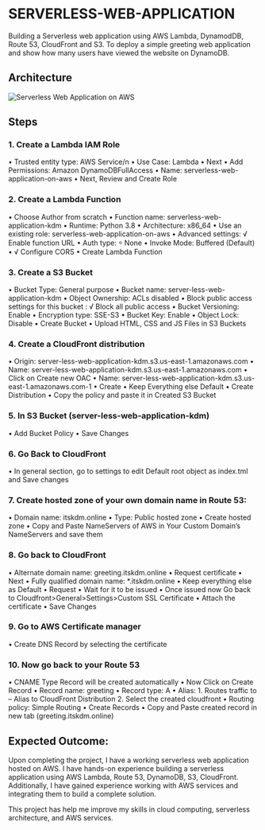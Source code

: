 # SERVERLESS-WEB-APPLICATION

Building a Serverless web application using AWS Lambda, DynamodDB, Route 53, CloudFront  and S3. To deploy a simple greeting web application and show how many users have viewed the website on DynamoDB.

## Architecture

![Serverless Web Application on AWS](https://github.com/user-attachments/assets/adfb131c-02f6-4503-8009-e3bc13b30ce1)

## Steps
### 1.	Create a Lambda IAM Role
•	Trusted entity type: AWS Service/n
•	Use Case: Lambda
•	Next
•	Add Permissions: Amazon DynamoDBFullAccess
•	Name: serverless-web-application-on-aws
•	Next, Review and Create Role

### 2.	Create a Lambda Function 
•	Choose Author from scratch
•	Function name: serverless-web-application-kdm
•	Runtime: Python 3.8
•	Architecture: x86_64
•	Use an existing role: serverless-web-application-on-aws
•	Advanced settings: √ Enable function URL 
•	Auth type: ⸰ None
•	Invoke Mode: Buffered (Default)
•	√ Configure CORS
•	Create Lambda Function

### 3.	Create a S3 Bucket
•	Bucket Type: General purpose
•	Bucket name: server-less-web-application-kdm
•	Object Ownership: ACLs disabled
•	Block public access settings for this bucket : √ Block all public access
•	Bucket Versioning: Enable
•	Encryption type: SSE-S3
•	Bucket Key: Enable
•	Object Lock: Disable
•	Create Bucket 
•	Upload HTML, CSS and JS Files in S3 Buckets

### 4.	Create a CloudFront distribution
•	Origin: server-less-web-application-kdm.s3.us-east-1.amazonaws.com
•	Name: server-less-web-application-kdm.s3.us-east-1.amazonaws.com
•	Click on Create new OAC
•	Name: server-less-web-application-kdm.s3.us-east-1.amazonaws.com-1
•	Create
•	Keep Everything else Default
•	Create Distribution
•	Copy the policy and paste it in Created S3 Bucket 

### 5.	In S3 Bucket (server-less-web-application-kdm)
•	Add Bucket Policy
•	Save Changes

### 6.	Go Back to CloudFront
•	In general section, go to settings to edit Default root object as index.tml and Save changes

### 7.	Create hosted zone of your own domain name in Route 53:
•	Domain name: itskdm.online
•	Type: Public hosted zone
•	Create hosted zone
•	Copy and Paste NameServers of AWS in Your Custom Domain’s NameServers and save them

### 8.	Go back to CloudFront
•	Alternate domain name: greeting.itskdm.online
•	Request certificate
•	Next
•	Fully qualified domain name: *.itskdm.online
•	Keep everything else as Default
•	Request
•	Wait for it to be issued
•	Once issued now Go back to Cloudfront>General>Settings>Custom SSL Certificate
•	Attach the certificate
•	Save Changes

### 9.	Go to AWS Certificate manager
•	Create DNS Record by selecting the certificate

### 10.	Now go back to your Route 53
•	CNAME Type Record will be created automatically
•	Now Click on Create Record
•	Record name: greeting
•	Record type: A
•	Alias: 1. Routes traffic to – Alias to CloudFront Distribution
           2. Select the created cloudfront
•	Routing policy: Simple Routing
•	Create Records
•	Copy and Paste created record in new tab (greeting.itskdm.online)

## Expected Outcome:

Upon completing the project, I have a working serverless web application hosted on AWS.
I have hands-on experience building a serverless application using AWS Lambda, Route 53, DynamoDB, S3, CloudFront.
Additionally, I have gained experience working with AWS services and integrating them to build a complete solution.

This project has help me improve my skills in cloud computing, serverless architecture, and AWS services.
